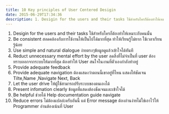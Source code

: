 ```yaml
---
title: 10 Key principles of User Centered Desigin
date: 2015-06-29T17:34:36
description: 1. Desigin for the users and their tasks ใช้สำหรับใครก็ต้องทำให้เหมาะกับคนนั้น2. Be consistent สอดคล้องกับการใช้งานให้เป็นไปได้มากที่สุด ทำให้เรียนรู้ไม่ยาก ใช้เวลาเรียนรู้น้อย3. Use simple and natura
---
```


1. Desigin for the users and their tasks ใช้สำหรับใครก็ต้องทำให้เหมาะกับคนนั้น
2. Be consistent สอดคล้องกับการใช้งานให้เป็นไปได้มากที่สุด ทำให้เรียนรู้ไม่ยาก ใช้เวลาเรียนรู้น้อย
3. Use simple and natural dialogue ง่ายตรงๆข้่อมูลดูแล้วเข้าใจได้ทันที
4. Reduct unnecessary mental effort by the user ลดสิ่งที่ไม่จำเป็นที่ user ต้องทราบออกจากระบบให้มากที่สุด ต้องทำให้ User สนใจในงานที่ตัวเองกำลังทำอยู่
5. Provide adequate feedback 
6. Provide adequate navigation ต้องแสดงว่าตอนนี้เขาอยู่ที่ไหน แสดงให้ชัดเจน Tilte,Name ,Navigate Next, Back
7. Let the user drive ให้ผู้ใช้สามารถปรับระบบของตนเองได้
8. Present infomation clearly ข้อมูลที่แสดงต้องชัดเจนและเข้าใจได้
9. ฺBe helpful ช่วยได้ Help documentation guide navigate
10. Reduce errors ไม่ต้องแปลล่ะครับอันนี้ แต่ Error message ต้องอ่านง่ายไม่ใช่เอาไว้ให้ Programmer อ่านต้องเน้นที่ User

